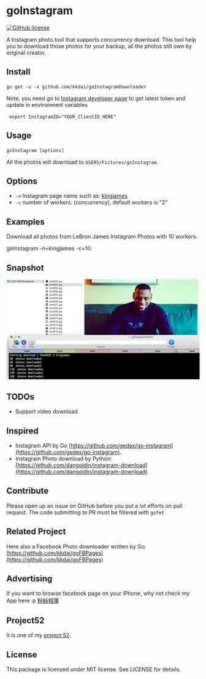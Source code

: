 goInstagram
======================
[![GitHub license](https://img.shields.io/badge/license-MIT-blue.svg)](https://raw.githubusercontent.com/toomore/gogrs/master/LICENSE)

A Instagram photo tool that supports concurrency download. This tool help you to download those photos for your backup, all the photos still own by original creator.

Install
--------------

    go get -u -x github.com/kkdai/goInstagramDownloader

Note, you need go to [Instagram developer page](https://instagram.com/developer/clients/manage/) to get latest token and update in environment variables

     export InstagramID="YOUR_ClientID_HERE"

Usage
---------------------

    goInstagram [options] 

All the photos will download to `USERS/Pictures/goInstagram`.

Options
---------------

- `-n` Instagram page name such as: [kingjames](https://instagram.com/kingjames/) 
- `-c` number of workers. (concurrency), default workers is "2"


Examples
---------------

Download all photos from LeBron James Instagram Photos with 10 workers.

  goInstagram -n=kingjames -c=10


Snapshot
---------------

![image](snapshot/1.png)

TODOs
---------------

- Support video download.

Inspired
---------------

- Instagram API by Go [https://github.com/gedex/go-instagram](https://github.com/gedex/go-instagram).
- Instagram Photo download by Python: [https://github.com/dangoldin/instagram-download](https://github.com/dangoldin/instagram-download)


Contribute
---------------

Please open up an issue on GitHub before you put a lot efforts on pull request.
The code submitting to PR must be filtered with `gofmt`

Related Project
---------------

Here also a Facebook Photo downloader written by Go. [https://github.com/kkdai/goFBPages](https://github.com/kkdai/goFBPages)

Advertising
---------------

If you want to browse facebook page on your iPhone, why not check my App here :p [粉絲相簿](https://itunes.apple.com/tw/app/fen-si-xiang-bu/id839324997?l=zh&mt=8)

Project52
---------------

It is one of my [project 52](https://github.com/kkdai/project52).


License
---------------

This package is licensed under MIT license. See LICENSE for details.
